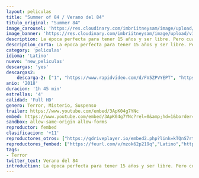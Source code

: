 ```yaml
---
layout: peliculas
title: "Summer of 84 / Verano del 84"
titulo_original: "Summer 84"
image_carousel: 'https://res.cloudinary.com/imbriitneysam/image/upload/v1543803455/verano-poster-min.jpg'
image_banner: 'https://res.cloudinary.com/imbriitneysam/image/upload/v1543803460/verano-banner-min.jpg'
description: La época perfecta para tener 15 años y ser libre. Pero cuando un teórico de las conspiraciones empieza a sospechar que su vecino policía podría ser el asesino en serie que sale en las noticias, él y sus tres mejores amigos empezarán una investigación que rápidamente se volverá peligrosa.
description_corta: La época perfecta para tener 15 años y ser libre. Pero cuando un teórico de las conspiraciones empieza a sospechar que su vecino policía podría ser el asesino en serie que sale en las noticias, él y sus tres mejores amigos empezarán una...
category: 'peliculas'
idioma: 'Latino'
nuevo: 'new_peliculas'
descargas: 'yes'
descargas2:
    descarga-2: ["1", "https://www.rapidvideo.com/d/FV5ZPVYEPT", "https://www.google.com/s2/favicons?domain=www.rapidvideo.com","RapidVideo","https://res.cloudinary.com/imbriitneysam/image/upload/v1541473684/mexico.png", "Latino", "Full HD"]
anio: '2018'
duracion: '1h 45 min'
estrellas: '4'
calidad: 'Full HD'
genero: Terror, Misterio, Suspenso
trailer: https://www.youtube.com/embed/3ApK04g7YNc
embed: https://www.youtube.com/embed/3ApK04g7YNc?rel=0&amp;hd=1&border=0&wmode=opaque&enablejsapi=1&modestbranding=1&controls=1&showinfo=1
sandbox: allow-same-origin allow-forms
reproductor: fembed
clasificacion: '+11'
reproductores_otros: ["https://gdriveplayer.io/embed2.php?link=kTQnS7rtW937gXXoQoLt2gHSKdFAqFbYDRUHLyPAS1TB0520VHpDaZ23G0w7I3iLEjM9fjkDddzko5FaCzM7jElzGCS7f%252BKlT%252FirtXam9%252BmXMOkHx%252B3NAFIh6IwMJn2LtUoCG2Ax3uFZvW51O2XGCBdT262GOXdCbRXKScNGmCspnVtQZQU0SciGOmRC2ZMlaJ4NOVcTDSbWfuLmWqZut8","Latino"]
reproductores_fembed: ["https://feurl.com/v/mzok62p219q","Latino","https://feurl.com/v/40oxgyeky98","Latino","https://feurl.com/v/8gvzgdm7y9d","Latino","https://feurl.com/v/3q91ywd629y","Latino"]
tags:
- Terror
twitter_text: Verano del 84
introduction: La época perfecta para tener 15 años y ser libre. Pero cuando un teórico de las conspiraciones empieza a sospechar que su vecino policía podría ser el asesino en serie que sale en las noticias, él y sus tres mejores amigos empezarán una...
---
```



 







